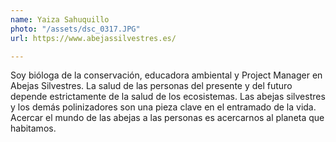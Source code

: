 ```yaml
---
name: Yaiza Sahuquillo
photo: "/assets/dsc_0317.JPG"
url: https://www.abejassilvestres.es/

---
```

Soy bióloga de la conservación, educadora ambiental y Project Manager en Abejas Silvestres. La salud de las personas del presente y del futuro depende estrictamente de la salud de los ecosistemas. Las abejas silvestres y los demás polinizadores son una pieza clave en el entramado de la vida. Acercar el mundo de las abejas a las personas es acercarnos al planeta que habitamos.
